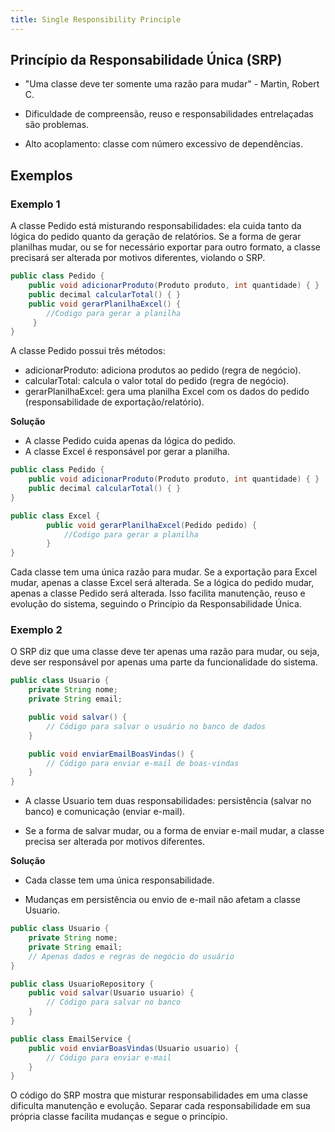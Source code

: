 ```yaml
---
title: Single Responsibility Principle
---
```


## Princípio da Responsabilidade Única (SRP)

* "Uma classe deve ter somente uma razão para mudar" - Martin, Robert C.

* Dificuldade de compreensão, reuso e responsabilidades entrelaçadas são problemas.
* Alto acoplamento: classe com número excessivo de dependências.

## Exemplos

### Exemplo 1

A classe Pedido está misturando responsabilidades: ela cuida tanto da lógica do pedido quanto da geração de relatórios. Se a forma de gerar planilhas mudar, ou se for necessário exportar para outro formato, a classe precisará ser alterada por motivos diferentes, violando o SRP.

```java
public class Pedido {
    public void adicionarProduto(Produto produto, int quantidade) { }
    public decimal calcularTotal() { }
    public void gerarPlanilhaExcel() {
        //Codigo para gerar a planilha
     }
}
```

A classe Pedido possui três métodos:

* adicionarProduto: adiciona produtos ao pedido (regra de negócio).
* calcularTotal: calcula o valor total do pedido (regra de negócio).
* gerarPlanilhaExcel: gera uma planilha Excel com os dados do pedido (responsabilidade de exportação/relatório).


**Solução**

* A classe Pedido cuida apenas da lógica do pedido.
* A classe Excel é responsável por gerar a planilha.

```java
public class Pedido {
    public void adicionarProduto(Produto produto, int quantidade) { }
    public decimal calcularTotal() { }
}

public class Excel {
        public void gerarPlanilhaExcel(Pedido pedido) { 
            //Codigo para gerar a planilha
        }
}
```


Cada classe tem uma única razão para mudar. Se a exportação para Excel mudar, apenas a classe Excel será alterada. Se a lógica do pedido mudar, apenas a classe Pedido será alterada. Isso facilita manutenção, reuso e evolução do sistema, seguindo o Princípio da Responsabilidade Única.


### Exemplo 2

O SRP diz que uma classe deve ter apenas uma razão para mudar, ou seja, deve ser responsável por apenas uma parte da funcionalidade do sistema.


```java
public class Usuario {
    private String nome;
    private String email;

    public void salvar() {
        // Código para salvar o usuário no banco de dados
    }

    public void enviarEmailBoasVindas() {
        // Código para enviar e-mail de boas-vindas
    }
}
```

* A classe Usuario tem duas responsabilidades: persistência (salvar no banco) e comunicação (enviar e-mail).

* Se a forma de salvar mudar, ou a forma de enviar e-mail mudar, a classe precisa ser alterada por motivos diferentes.

**Solução**

* Cada classe tem uma única responsabilidade.

* Mudanças em persistência ou envio de e-mail não afetam a classe Usuario.

```java
public class Usuario {
    private String nome;
    private String email;
    // Apenas dados e regras de negócio do usuário
}

public class UsuarioRepository {
    public void salvar(Usuario usuario) {
        // Código para salvar no banco
    }
}

public class EmailService {
    public void enviarBoasVindas(Usuario usuario) {
        // Código para enviar e-mail
    }
}
```

O código do SRP mostra que misturar responsabilidades em uma classe dificulta manutenção e evolução. Separar cada responsabilidade em sua própria classe facilita mudanças e segue o princípio.
